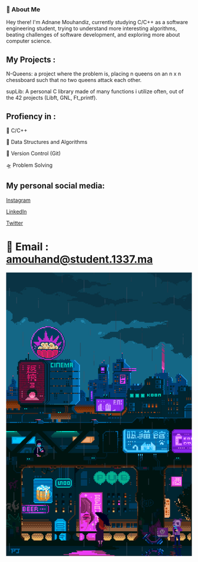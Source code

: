 ### 👋 About Me

Hey there! I'm Adnane Mouhandiz, currently studying C/C++ as a software engineering student, trying to understand more interesting algorithms, beating challenges of software development, and exploring more about computer science.

## My Projects :

N-Queens: a project where the problem is, placing n queens on an n x n chessboard such that no two queens attack each other.

supLib: A personal C library made of many functions i utilize often, out of the 42 projects (Libft, GNL, Ft_printf).

## Profiency in :

🚀 C/C++

🌠 Data Structures and Algorithms

🔭 Version Control (Git)

🛸 Problem Solving

## **My personal social media:**

[Instagram](https://www.instagram.com/redlotusiv_/)

[LinkedIn](https://www.linkedin.com/in/adnan-mouhandiz-769033279/)

[Twitter](https://twitter.com/RedLotusIIV)

# 📧 Email : amouhand@student.1337.ma
![gif](CyberPgif.gif)
